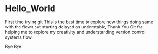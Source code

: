 # Hello_World
First time trying git
This is the best time to explore new things doing same with the flows but starting delayed as understable,
Thank You Git for helping me to explore my creativity and understanding version control systems flow.

Bye Bye

